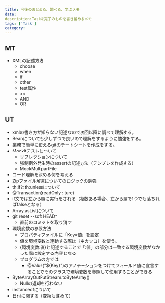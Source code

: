 ```yaml
---
title: 今後のまとめる、調べる、学ぶメモ
date: 
description:Task未完了のものを書き留めるメモ 
tags: ['Task']
category: 
---
```

## MT

- XMLの記述方法
  - choose
  - when
  - if
  - other
  - test属性
  - <>
  - AND
  - OR

## UT

- xmlの書き方が知らない記述なので次回以降に調べて理解する。
- Beanについても少しずつで良いので理解をするように勉強をする。
- 業務で簡単に使えるgitのチートシートを作成をする。
- Mockitテストについて
  - リフレクションについて
  - 強制例外発生時のassertの記述方法（テンプレを作成する）
  - MockMultipartFile
- コード理解を深める何を考える
- Zipファイル解凍についてのロジックの勉強
- th:ifとth:unlessについて
- @Transaction(readOnly : ture)
- if文では左から順に実行をされる（複数ある場合、左から順で1つでも落ちればfalseとなる）
- Array.asListについて
- git reset --soft HEAD^
  - 直前のコミットを取り消す
- 環境変数の参照方法
  - プロパティファイルに「Key=値」を設定
  - 値を環境変数と連動する際は｛中カッコ｝を使う。
  - {環境変数:値}と記述することで「:値」の部分は一致する環境変数がなかった際に設定する内容となる
  - プログラムの方では
    - @Value("${Key}")のアノテーションをつけてフィールド値に宣言することでそのクラスで環境変数を参照して使用することができる
- ByteArrayOutPutStream.toByteArray()
  - Nullの返却を行わない
- instanceofについて
- 日付に関する（変換も含めて）
